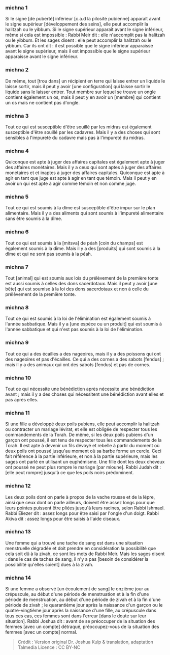 
### michna 1
Si le signe [de puberté] inférieur [c.a.d la pilosité pubienne] apparaît avant le signe supérieur [développement des seins], elle peut accomplir la halitzah ou le yibbum. Si le signe supérieur apparaît avant le signe inférieur, même si cela est impossible : Rabbi Meir dit : elle n'accomplit pas la halitzah ou le yibbum. Et les sages disent : elle peut accomplir la halitzah ou le yibbum. Car ils ont dit : il est possible que le signe inférieur apparaisse avant le signe supérieur, mais il est impossible que le signe supérieur apparaisse avant le signe inférieur.

### michna 2
De même, tout [trou dans] un récipient en terre qui laisse entrer un liquide le laisse sortir, mais il peut y avoir [une configuration] qui laisse sortir le liquide sans le laisser entrer. Tout membre sur lequel se trouve un ongle contient également un os, mais il peut y en avoir un [membre] qui contient un os mais ne contient pas d'ongle.

### michna 3
Tout ce qui est susceptible d'être souillé par les midras est également susceptible d'être souillé par les cadavres. Mais il y a des choses qui sont sensibles à l'impureté du cadavre mais pas à l'impureté du midras.

### michna 4
Quiconque est apte à juger des affaires capitales est également apte à juger des affaires monétaires. Mais il y a ceux qui sont aptes à juger des affaires monétaires et et inaptes à juger des affaires capitales. Quiconque est apte à agir en tant que juge est apte à agir en tant que témoin. Mais il peut y en avoir un qui est apte à agir comme témoin et non comme juge.

### michna 5
Tout ce qui est soumis à la dîme est susceptible d'être impur sur le plan alimentaire. Mais il y a des aliments qui sont soumis à l'impureté alimentaire sans être soumis à la dîme.

### michna 6
Tout ce qui est soumis à la [mitsva] de péah [coin du champs] est également soumis à la dîme. Mais il y a des [produits] qui sont soumis à la dîme et qui ne sont pas soumis à la péah.

### michna 7
Tout [animal] qui est soumis aux lois du prélèvement de la première tonte est aussi soumis à celles des dons sacerdotaux. Mais il peut y avoir [une bête] qui est soumise à la loi des dons sacerdotaux et non à celle du prélèvement de la première tonte.
### michna 8
Tout ce qui est soumis à la loi de l'élimination est également soumis à l'année sabbatique. Mais il y a [une espèce ou un produit] qui est soumis à l'année sabbatique et qui n'est pas soumis à la loi de l'élimination.

### michna 9
Tout ce qui a des écailles a des nageoires, mais il y a des poissons qui ont des nageoires et pas d'écailles. Ce qui a des cornes a des sabots [fendus] ; mais il y a des animaux qui ont des sabots [fendus] et pas de cornes.

### michna 10
Tout ce qui nécessite une bénédiction après nécessite une bénédiction avant ; mais il y a des choses qui nécessitent une bénédiction avant elles et pas après elles.

### michna 11
Si une fille a développé deux poils pubiens, elle peut accomplir la halitzah ou contracter un mariage lévirat, et elle est obligée de respecter tous les commandements de la Torah. De même, si les deux poils pubiens d'un garçon ont poussé, il est tenu de respecter tous les commandements de la Torah. Il est apte à devenir un fils dévoyé et rebelle à partir du moment où deux poils ont poussé jusqu'au moment où sa barbe forme un cercle. Ceci fait référence à la partie inférieure, et non à la partie supérieure, mais les sages ont parlé en utilisant un euphémisme. Une fille dont les deux cheveux ont poussé ne peut plus rompre le mariage [par mioune]. Rabbi Judah dit : [elle peut rompre] jusqu'à ce que les poils noirs prédominent.

### michna 12
Les deux poils dont on parle à propos de la vache rousse et de la lèpre, ainsi que ceux dont on parle ailleurs, doivent être assez longs pour que leurs pointes puissent être pliées jusqu'à leurs racines, selon Rabbi Ishmael. Rabbi Eliezer dit : assez longs pour être saisi par l'ongle d'un doigt. Rabbi Akiva dit : assez longs pour être saisis à l'aide ciseaux.

### michna 13
Une femme qui a trouvé une tache de sang est dans une situation menstruelle dégradée et doit prendre en considération la possibilité que cela soit dû à la zivah, ce sont les mots de Rabbi Meir. Mais les sages disent : dans le cas de taches de sang, il n'y a pas [besoin de considérer la possibilité qu'elles soient] dues à la zivah.

### michna 14
Si une femme a observé [un écoulement de sang] le onzième jour au crépuscule, au début d'une période de menstruation et à la fin d'une période de menstruation, au début d'une période de zivah et à la fin d'une période de zivah ; le quarantième jour après la naissance d'un garçon ou le quatre-vingtième jour après la naissance d'une fille, au crépuscule dans tous ces cas, ces femmes sont dans l'erreur [dans le doute sur leur situation]. Rabbi Joshua dit : avant de se préoccuper de la situation des femmes [avec un compte] détraqué, préoccupez-vous de la situation des femmes [avec un compte] normal.

>Crédit : Version original Dr. Joshua Kulp & translation, adaptation Talmedia
>Licence : CC BY-NC